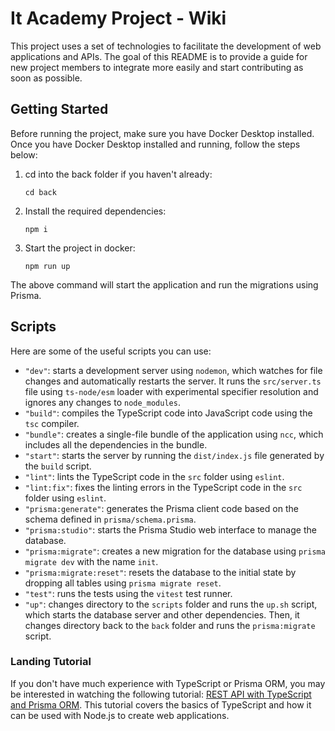 # It Academy Project - Wiki

This project uses a set of technologies to facilitate the development of web applications and APIs. The goal of this README is to provide a guide for new project members to integrate more easily and start contributing as soon as possible.

## Getting Started

Before running the project, make sure you have Docker Desktop installed. Once you have Docker Desktop installed and running, follow the steps below:

1. cd into the back folder if you haven't already:

     `cd back`

2. Install the required dependencies:

     `npm i`

3. Start the project in docker:

    `npm run up`

The above command will start the application and run the migrations using Prisma.

## Scripts

Here are some of the useful scripts you can use:

-   `"dev"`: starts a development server using `nodemon`, which watches for file changes and automatically restarts the server. It runs the `src/server.ts` file using `ts-node/esm` loader with experimental specifier resolution and ignores any changes to `node_modules`.
-   `"build"`: compiles the TypeScript code into JavaScript code using the `tsc` compiler.
-   `"bundle"`: creates a single-file bundle of the application using `ncc`, which includes all the dependencies in the bundle.
-   `"start"`: starts the server by running the `dist/index.js` file generated by the `build` script.
-   `"lint"`: lints the TypeScript code in the `src` folder using `eslint`.
-   `"lint:fix"`: fixes the linting errors in the TypeScript code in the `src` folder using `eslint`.
-   `"prisma:generate"`: generates the Prisma client code based on the schema defined in `prisma/schema.prisma`.
-   `"prisma:studio"`: starts the Prisma Studio web interface to manage the database.
-   `"prisma:migrate"`: creates a new migration for the database using `prisma migrate dev` with the name `init`.
-   `"prisma:migrate:reset"`: resets the database to the initial state by dropping all tables using `prisma migrate reset`.
-   `"test"`: runs the tests using the `vitest` test runner.
-   `"up"`: changes directory to the `scripts` folder and runs the `up.sh` script, which starts the database server and other dependencies. Then, it changes directory back to the `back` folder and runs the `prisma:migrate` script.

### Landing Tutorial

If you don't have much experience with TypeScript or Prisma ORM, you may be interested in watching the following tutorial: [REST API with TypeScript and Prisma ORM](https://www.youtube.com/watch?v=RebA5J-rlwg). This tutorial covers the basics of TypeScript and how it can be used with Node.js to create web applications.
